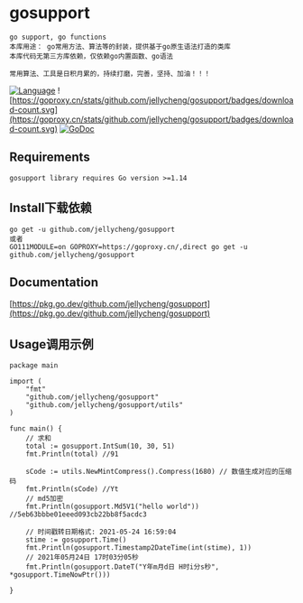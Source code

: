 # gosupport
```
go support, go functions
本库用途： go常用方法、算法等的封装，提供基于go原生语法打造的类库
本库代码无第三方库依赖，仅依赖go内置函数、go语法

常用算法、工具是日积月累的，持续打磨，完善，坚持、加油！！！

```
[![Language](https://img.shields.io/badge/Language-Go-blue.svg)](https://golang.org/)
![https://goproxy.cn/stats/github.com/jellycheng/gosupport/badges/download-count.svg](https://goproxy.cn/stats/github.com/jellycheng/gosupport/badges/download-count.svg)
[![GoDoc](https://pkg.go.dev/badge/github.com/jellycheng/gosupport)](https://pkg.go.dev/github.com/jellycheng/gosupport)

## Requirements
```
gosupport library requires Go version >=1.14

```

## Install下载依赖
```
go get -u github.com/jellycheng/gosupport
或者
GO111MODULE=on GOPROXY=https://goproxy.cn/,direct go get -u github.com/jellycheng/gosupport

```

## Documentation
[https://pkg.go.dev/github.com/jellycheng/gosupport](https://pkg.go.dev/github.com/jellycheng/gosupport)

## Usage调用示例
```
package main

import (
	"fmt"
	"github.com/jellycheng/gosupport"
    "github.com/jellycheng/gosupport/utils"
)

func main() {
    // 求和
	total := gosupport.IntSum(10, 30, 51)
	fmt.Println(total) //91
    
    sCode := utils.NewMintCompress().Compress(1680) // 数值生成对应的压缩码
	fmt.Println(sCode) //Yt
	// md5加密
	fmt.Println(gosupport.Md5V1("hello world")) //5eb63bbbe01eeed093cb22bb8f5acdc3

    // 时间戳转日期格式: 2021-05-24 16:59:04
    stime := gosupport.Time()
    fmt.Println(gosupport.Timestamp2DateTime(int(stime), 1))
    // 2021年05月24日 17时03分05秒
    fmt.Println(gosupport.DateT("Y年m月d日 H时i分s秒", *gosupport.TimeNowPtr()))

}

```


